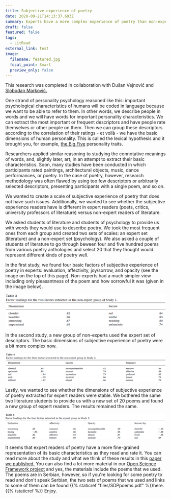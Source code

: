 ```yaml
---
title: Subjective experience of poetry
date: 2020-09-21T14:13:37.693Z
summary: Experts have a more complex experience of poetry than non-experts
draft: false
featured: false
tags:
  - LitRead
external_link: test
image:
  filename: featured.jpg
  focal_point: Smart
  preview_only: false
---
```

This research was completed in collaboration with Dušan Vejnović and [Slobodan Marković.](https://scholar.google.com/citations?user=PsxPD8sAAAAJ&hl=sr&oi=sra)

One strand of personality psychology reasoned like this: important psychological characteristics of humans will be coded in language because we want to be able to refer to them. In other words, we describe people in words and we will have words for important personality characteristics. We can extract the most important or frequent descriptors and have people rate themselves or other people on them. Then we can group these descriptors according to the correlation of their ratings - et voilà - we have the basic dimensions of human personality. This is called the lexical hypothesis and it brought you, for example, [the Big Five](https://en.wikipedia.org/wiki/Big_Five_personality_traits) personality traits.

Researchers applied similar reasoning to studying the connotative meanings of words, and, slightly later, art, in an attempt to extract their basic characteristics. Soon, many studies have been conducted in which participants rated paintings, architectural objects, music, dance performances, or poetry. In the case of poetry, however, research methodology was often flawed by using too few descriptors or arbitrarily selected descriptors, presenting participants with a single poem, and so on.

We wanted to create a scale of subjective experience of poetry that does not have such issues. Additionally, we wanted to see whether the subjective experience readers have is different in expert readers (poets, critics, university professors of literature) versus non-expert readers of literature.

We asked students of literature and students of psychology to provide us with words they would use to describe poetry. We took the most frequent ones from each group and created two sets of scales: an expert set (literature) and a non-expert set (psychology). We also asked a couple of students of literature to go through beween four and five hundred poems from various poetry anthologies and select 20 that they thought would represent different kinds of poetry well.

In the first study, we found four basic factors of subjective experience of poetry in experts: evaluation, affectivity, joy/sorrow, and opacity (see the image on the top of this page). Non-experts had a much simpler view including only pleasantness of the poem and how sorrowful it was (given in the image below).

![](sdpne1.png "Results, study 1")

In the second study, a new group of non-experts used the expert set of descriptors. The basic dimensions of subjective experience of poetry were a bit more complex now.

![](sdpne2.png "Results, study 2")

Lastly, we wanted to see whether the dimensions of subjective experience of poetry extracted for expert readers were stable. We bothered the same two literature students to provide us with a new set of 20 poems and found a new group of expert readers. The results remained the same.

![](sdpe.png "Results, study 3")

It seems that expert readers of poetry have a more fine-grained representation of its basic characteristics as they read and rate it. You can read more about the study and what we think of these results in this [paper we published.](https://www.sciencedirect.com/science/article/abs/pii/S0304422X18301529) You can also find a lot more material in our [Open Science Framework project](https://osf.io/2mvgd/) and yes, the materials include the poems that we used. The poems are in Serbian, however, so if you're looking for some poetry to read and don't speak Serbian, the two sets of poems that we used and links to some of them can be found {{% staticref "files/SDPpoems.pdf" %}}here.{{% /staticref %}} Enjoy.